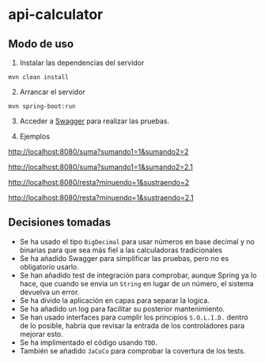 # api-calculator

## Modo de uso

1. Instalar las dependencias del servidor

```shell
mvn clean install
```

2. Arrancar el servidor

```shell
mvn spring-boot:run
```

3. Acceder a [Swagger](http://localhost:8080/swagger-ui.html) para realizar las pruebas.

4. Ejemplos

[http://localhost:8080/suma?sumando1=1&sumando2=2](http://localhost:8080/suma?sumando1=1&sumando2=2)

[http://localhost:8080/suma?sumando1=1&sumando2=2.1](http://localhost:8080/suma?sumando1=1&sumando2=2.1)

[http://localhost:8080/resta?minuendo=1&sustraendo=2](http://localhost:8080/resta?minuendo=1&sustraendo=2)

[http://localhost:8080/resta?minuendo=1&sustraendo=2.1](http://localhost:8080/resta?minuendo=1&sustraendo=2.1)


## Decisiones tomadas

- Se ha usado el tipo `BigDecimal` para usar números en base decimal y no binarias para que sea más fiel a las
calculadoras tradicionales
- Se ha añadido Swagger para simplificar las pruebas, pero no es obligatorio usarlo.
- Se han añadido test de integración para comprobar, aunque Spring ya lo hace, que cuando se envia un `String` en lugar
de un número, el sistema devuelva un error.
- Se ha divido la aplicación en capas para separar la logica.
- Se ha añadido un log para facilitar su posterior mantenimiento.
- Se han usado interfaces para cumplir los principios `S.O.L.I.D.` dentro de lo posible,
habría que revisar la entrada de los controladores para mejorar esto.
- Se ha implimentado el código usando `TDD`.
- También se añadido `JaCoCo` para comprobar la covertura de los tests.
